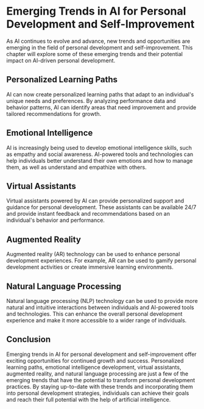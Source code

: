 Emerging Trends in AI for Personal Development and Self-Improvement
==================================================================================================================================================

As AI continues to evolve and advance, new trends and opportunities are emerging in the field of personal development and self-improvement. This chapter will explore some of these emerging trends and their potential impact on AI-driven personal development.

Personalized Learning Paths
---------------------------

AI can now create personalized learning paths that adapt to an individual's unique needs and preferences. By analyzing performance data and behavior patterns, AI can identify areas that need improvement and provide tailored recommendations for growth.

Emotional Intelligence
----------------------

AI is increasingly being used to develop emotional intelligence skills, such as empathy and social awareness. AI-powered tools and technologies can help individuals better understand their own emotions and how to manage them, as well as understand and empathize with others.

Virtual Assistants
------------------

Virtual assistants powered by AI can provide personalized support and guidance for personal development. These assistants can be available 24/7 and provide instant feedback and recommendations based on an individual's behavior and performance.

Augmented Reality
-----------------

Augmented reality (AR) technology can be used to enhance personal development experiences. For example, AR can be used to gamify personal development activities or create immersive learning environments.

Natural Language Processing
---------------------------

Natural language processing (NLP) technology can be used to provide more natural and intuitive interactions between individuals and AI-powered tools and technologies. This can enhance the overall personal development experience and make it more accessible to a wider range of individuals.

Conclusion
----------

Emerging trends in AI for personal development and self-improvement offer exciting opportunities for continued growth and success. Personalized learning paths, emotional intelligence development, virtual assistants, augmented reality, and natural language processing are just a few of the emerging trends that have the potential to transform personal development practices. By staying up-to-date with these trends and incorporating them into personal development strategies, individuals can achieve their goals and reach their full potential with the help of artificial intelligence.
